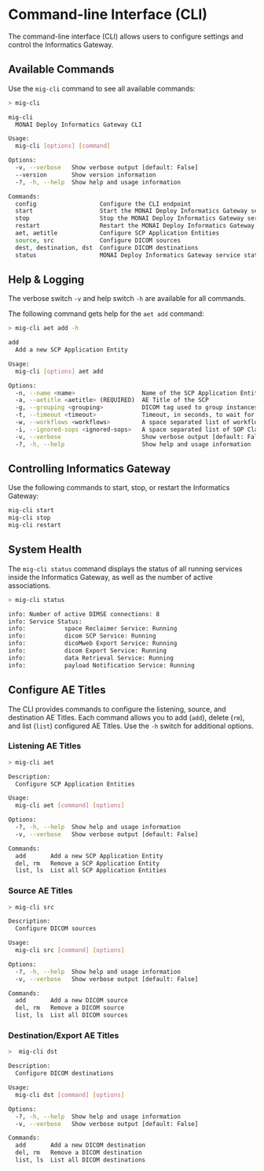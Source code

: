 <!--
SPDX-FileCopyrightText: © 2021-2022 MONAI Consortium
SPDX-License-Identifier: Apache License 2.0
-->


# Command-line Interface (CLI)

The command-line interface (CLI) allows users to configure settings and
control the Informatics Gateway.

## Available Commands

Use the `mig-cli` command to see all available commands:

```bash
> mig-cli

mig-cli
  MONAI Deploy Informatics Gateway CLI

Usage:
  mig-cli [options] [command]

Options:
  -v, --verbose   Show verbose output [default: False]
  --version       Show version information
  -?, -h, --help  Show help and usage information

Commands:
  config                  Configure the CLI endpoint
  start                   Start the MONAI Deploy Informatics Gateway service
  stop                    Stop the MONAI Deploy Informatics Gateway service
  restart                 Restart the MONAI Deploy Informatics Gateway service
  aet, aetitle            Configure SCP Application Entities
  source, src             Configure DICOM sources
  dest, destination, dst  Configure DICOM destinations
  status                  MONAI Deploy Informatics Gateway service status
```

## Help & Logging

The verbose switch `-v` and help switch `-h` are available for all commands.

The following command gets help for the `aet add` command:

```bash
> mig-cli aet add -h

add
  Add a new SCP Application Entity

Usage:
  mig-cli [options] aet add

Options:
  -n, --name <name>                   Name of the SCP Application Entity
  -a, --aetitle <aetitle> (REQUIRED)  AE Title of the SCP
  -g, --grouping <grouping>           DICOM tag used to group instances [default: 0020,000D]
  -t, --timeout <timeout>             Timeout, in seconds, to wait for instances [default: 5]
  -w, --workflows <workflows>         A space separated list of workflow names or IDs to be associated with the SCP AE Title [default: ]
  -i, --ignored-sops <ignored-sops>   A space separated list of SOP Class UIDs to be ignoredS [default: ]
  -v, --verbose                       Show verbose output [default: False]
  -?, -h, --help                      Show help and usage information
```


## Controlling Informatics Gateway

Use the following commands to start, stop, or restart the Informatics Gateway:

```bash
mig-cli start
mig-cli stop
mig-cli restart
```

## System Health

The `mig-cli status` command displays the status of all running services inside the Informatics
Gateway, as well as the number of active associations.

```bash
> mig-cli status

info: Number of active DIMSE connections: 8
info: Service Status:
info:           space Reclaimer Service: Running
info:           dicom SCP Service: Running
info:           dicoMweb Export Service: Running
info:           dicom Export Service: Running
info:           data Retrieval Service: Running
info:           payload Notification Service: Running
```

## Configure AE Titles

The CLI provides commands to configure the listening, source, and destination AE Titles. Each
command allows you to add (`add`), delete (`rm`), and list (`list`) configured AE Titles. Use the
`-h` switch for additional options.

### Listening AE Titles

```bash
> mig-cli aet

Description:
  Configure SCP Application Entities

Usage:
  mig-cli aet [command] [options]

Options:
  -?, -h, --help  Show help and usage information
  -v, --verbose   Show verbose output [default: False]

Commands:
  add       Add a new SCP Application Entity
  del, rm   Remove a SCP Application Entity
  list, ls  List all SCP Application Entities
```

### Source AE Titles

```bash
> mig-cli src

Description:
  Configure DICOM sources

Usage:
  mig-cli src [command] [options]

Options:
  -?, -h, --help  Show help and usage information
  -v, --verbose   Show verbose output [default: False]

Commands:
  add       Add a new DICOM source
  del, rm   Remove a DICOM source
  list, ls  List all DICOM sources

```

### Destination/Export AE Titles

```bash
>  mig-cli dst

Description:
  Configure DICOM destinations

Usage:
  mig-cli dst [command] [options]

Options:
  -?, -h, --help  Show help and usage information
  -v, --verbose   Show verbose output [default: False]

Commands:
  add       Add a new DICOM destination
  del, rm   Remove a DICOM destination
  list, ls  List all DICOM destinations
```
